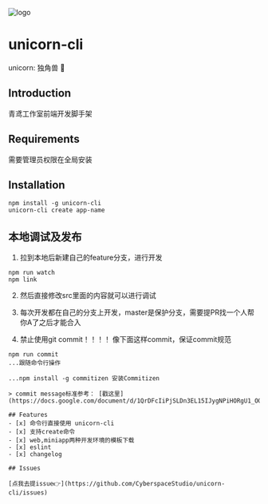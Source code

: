 ![logo](http://m.qpic.cn/psc?/V14KNPy63FzKSJ/ruAMsa53pVQWN7FLK88i5uZG4Pvi.gP33J3KfZJwxlWQ**EIyW9sLW6fJRNwgjc8lIDmg7atW9a9anzJIOC0rPW6lR2Aku8eabG1LchYEIU!/b&bo=HwMvAh8DLwIDByI!&rf=viewer_4)

# unicorn-cli

unicorn: 独角兽 🦄 

## Introduction
青鸢工作室前端开发脚手架

## Requirements

需要管理员权限在全局安装

## Installation

```node
npm install -g unicorn-cli
unicorn-cli create app-name

```

## 本地调试及发布
1. 拉到本地后新建自己的feature分支，进行开发

```
npm run watch
npm link
```
2. 然后直接修改src里面的内容就可以进行调试

3. 每次开发都在自己的分支上开发，master是保护分支，需要提PR找一个人帮你A了之后才能合入 

4. 禁止使用git commit！！！！ 像下面这样commit，保证commit规范

```node
npm run commit
...跟随命令行操作

...npm install -g commitizen 安装Commitizen

> commit message标准参考： [戳这里](https://docs.google.com/document/d/1QrDFcIiPjSLDn3EL15IJygNPiHORgU1_OOAqWjiDU5Y/edit#heading=h.uci6olwuf96)

## Features
- [x] 命令行直接使用 unicorn-cli
- [x] 支持create命令
- [x] web,miniapp两种开发环境的模板下载
- [x] eslint
- [x] changelog

## Issues

[点我去提issue👉](https://github.com/CyberspaceStudio/unicorn-cli/issues)




